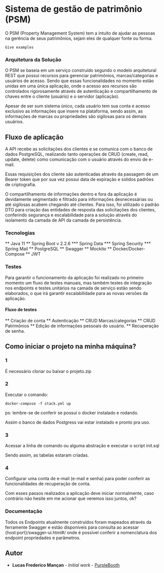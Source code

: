 # Sistema de gestão de patrimônio (PSM)

O PSM (Property Management System) tem a intuíto de ajudar as pessoas na gerência de seus patrimõnios, sejam eles de qualquer fonte ou forma.


```
Give examples
```

### Arquitetura da Solução

O PSM se baseia em um serviço construído segundo o modelo arquitetural REST que possui recursos para gerenciar patrimônios, 
marcas/categorias e usuários de acesso. Sendo que essas funcionalidades no momento estão unidas em uma única aplicação, 
onde o acesso aos recursos são controlados rigorosamente através de autenticação e compartilhamento de chaves entre 
o cliente (usuário) e o servidor (aplicação).

Apesar de ser sum sistema único, cada usuário tem sua conta e acesso exclusivo as informações que insere na plataforma, sendo assim, 
as informações de marcas ou propriedades são sigilosas para os demais usuários.

## Fluxo de aplicação

A API recebe as solicitações dos clientes e se comunica com o banco de dados PostgreSQL, realizando tanto operações de CRUD (create, read, update, delete) como
 comunicação com o usuário através do envio de e-mail. 
 
Essas requisições dos cliente são autenticadas através da passagem de um Bearer 
 token que por sua vez possui data de expiração e solidos padrões de criptografia.
 
O compartilhamento de informações dentro e fora da aplicação é devidamente segmentado e 
filtrado para informações desnecessárias ou até sigilosas acabem chegando até clientes. 
Para isso, foi utilizado o padrão DTO para criação das entidades de resposta das solicitações dos clientes, 
conferindo segurança e escalabilidade para a solução através do isolamento da camada de API da camada de persistência.

### Tecnologias

** Java 11
** Spring Boot v 2.2.6
*** Spring Data
*** Spring Security
*** Spring Mail
** PostgreSQL
** Swagger
** Mockito
** Docker/Docker-Compose
** JWT

### Testes

Para garantir o funcionamento da aplicação foi realizado no primeiro momento um fluxo de testes manuais, 
mas também testes de integração nos endpoints e testes unitários na camada de serviço estão sendo elaborados, 
o que irá garantir escalabilidade para as novas versões da aplicação. 

#### Fluxo de testes

** Criação de conta
** Autenticação
** CRUD Marcas/categorias
** CRUD Patrimõnios
** Edição de informações pessoais do usuário.
** Recuperação de senha.


## Como iniciar o projeto na minha máquina?

### 1 
É necessário clonar ou baixar o projeto.zip

### 2 
Executar o comando:
```
docker-compose -f stack.yml up
```

ps: lembre-se de conferir se possuí o docker instalado e rodando.

Assim o banco de dados Postgress vai estar instalado e pronto pra uso.

### 3 

Acessar a linha de comando ou alguma abstração 
e executar o script init.sql

Sendo assim, as tabelas estaram criadas.

### 4

Configurar uma conta de e-mail (e-mail e senha) para poder conferir as funcionalidades de recuperação de conta.


Com esses passos realizados a aplicação deve iniciar normalmente, caso contrário não hesite em me acionar que veremos isso juntos, ok?

### Documentação

Todos os Endpoints atualmente construídos foram mapeados através da ferramente Swagger e 
estão disponíveis para consulta ao acessar {host:port}/swagger-ui.html#/ 
onde é possível conferir a nomenclatura dos endpoint propriedades e parâmetros.


## Autor

* **Lucas Frederico Mançan** - *Initial work* - [PurpleBooth](lucasfmancan@gmail.com)


